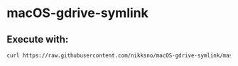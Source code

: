 # macOS-gdrive-symlink

## Execute with:

```bash
curl https://raw.githubusercontent.com/nikksno/macOS-gdrive-symlink/master/macOS-gdrive-symlink | sudo bash
```
